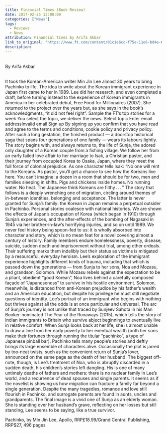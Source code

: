 ```yaml
---
title: Financial Times (Book Review)
date: 2017-02-25 12:00:00
categories: ["News"]
tags:
  - Reviews
  - News
attribution: Financial Times by Arifa Akbar
link_to_original: 'https://www.ft.com/content/01c1e6cc-f75e-11e6-bd4e-68d53499ed71'
description:
---
```



<br>By Arifa Akbar

<br>It took the Korean-American writer Min Jin Lee almost 30 years to bring Pachinko to life. The idea to write about the Korean immigrant experience in Japan first came to her in 1989. Lee did her research, and even completed a draft, before turning instead to the experience of Korean immigrants in America in her celebrated debut, Free Food for Millionaires (2007). She returned to the project over the years but, as she says in the book’s acknowledgments, “it did not feel right”. Sample the FT’s top stories for a week You select the topic, we deliver the news. Select topic Enter email addressInvalid email Sign up By signing up you confirm that you have read and agree to the terms and conditions, cookie policy and privacy policy. After such a long gestation, the finished product — a doorstop historical saga that spans four generations of one family — wears its labours lightly. The story begins with, and always returns to, the life of Sunja, the adored only daughter of a Korean couple from a fishing village. We follow her from an early failed love affair to her marriage to Isak, a Christian pastor, and their journey from occupied Korea to Osaka, Japan, where they meet the full force of colonial prejudice. As one character tells Isak: “No one will rent to the Koreans. As pastor, you’ll get a chance to see how the Koreans live here. You can’t imagine: a dozen in a room that should be for two, men and families sleeping in shifts. Pigs and chickens inside homes. No running water. No heat. The Japanese think Koreans are filthy . . . ” The story that follows is a deeply wrenching one of migration, circling around themes of in-between identities, belonging and acceptance. The latter is never granted for Sunja’s family: the Korean in Japan remains a perpetual outsider in Pachinko. Personal stories coalesce with national histories. We are shown the effects of Japan’s occupation of Korea (which began in 1910) through Sunja’s experiences, and the after-effects of the bombing of Nagasaki in 1945 via her brother-in-law’s horrifying injuries, and so on until 1989. We never feel history being spoon-fed to us: it is wholly absorbed into character and story, which is no mean feat for a novel covering almost a century of history. Family members endure homelessness, poverty, disease, suicide, sudden death and imprisonment without trial, among other ordeals. Their suffering marks them indelibly but their status as victims is mitigated by a resourceful, everyday heroism. Lee’s exploration of the immigrant experience highlights different kinds of trauma, including that which is passed down the generations — from Sunja to her sons, Noa and Mozasu, and grandson, Solomon. While Mozasu rebels against the expectation to be a pliant, obedient “good Korean”, Noa lives behind a carefully composed façade of “Japaneseness” to survive in his hostile environment. Solomon, meanwhile, is distanced from anti-Korean prejudice by his father’s wealth and an American education, but despite his privilege he must still negotiate questions of identity. Lee’s portrait of an immigrant who begins with nothing but thrives against all the odds is at once particular and universal. The arc of Sunja’s journey is not unlike that traced by Sunjeev Sahota in his Man Booker-nominated The Year of the Runaways (2015), which tells the story of Indian immigrants to Britain who survive abject beginnings to eventually live in relative comfort. When Sunja looks back at her life, she is almost unable to draw a line from her early poverty to her eventual wealth (both her sons make their fortunes through running the titular “pachinko”, a type of Japanese pinball bar). Pachinko tells many people’s stories and deftly brings its large ensemble of characters alive. Occasionally the plot is jarred by too-neat twists, such as the convenient return of Sunja’s lover, announced on the same page as the death of her husband. The biggest off-note, though, is Lee’s treatment of Noa, who is abruptly discarded in a sudden death, his children’s stories left dangling. His is one of many untimely deaths of fathers and mothers: there is no nuclear family in Lee’s world, and a recurrence of dead spouses and single parents. It seems as if the novelist is showing us how migration can fracture a family far beyond a single generation. Despite the many tragedies, romance and love still flourish in Pachinko, and surrogate parents are found in aunts, uncles and grandparents. The final image is a vivid one of Sunja as an elderly woman. She is standing over her husband’s grave, reflecting on her losses but still standing, Lee seems to be saying, like a true survivor.

Pachinko, by Min Jin Lee, Apollo, RRP£18.99/Grand Central Publishing, RRP$27, 496 pages